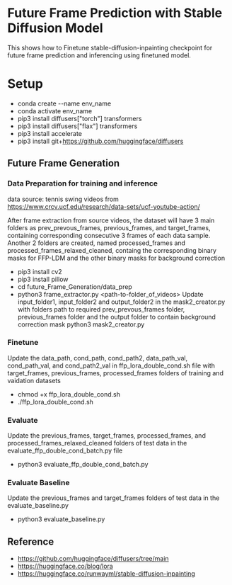 # Future Frame Prediction with Stable Diffusion Model

This shows how to Finetune stable-diffusion-inpainting checkpoint for future frame prediction and inferencing using finetuned model.

# Setup

- conda create --name env_name
- conda activate env_name
- pip3 install diffusers["torch"] transformers
- pip3 install diffusers["flax"] transformers
- pip3 install accelerate
- pip3 install git+https://github.com/huggingface/diffusers

## Future Frame Generation

### Data Preparation for training and inference

data source: tennis swing videos from https://www.crcv.ucf.edu/research/data-sets/ucf-youtube-action/

After frame extraction from source videos, the dataset will have 3 main folders as prev_prevous_frames, previous_frames, and  target_frames, containing corresponding consecutive 3 frames of each data sample. Another 2 folders are created, named processed_frames and processed_frames_relaxed_cleaned, containg the corresponding binary masks for FFP-LDM and the other binary masks for background correction

- pip3 install cv2
- pip3 install pillow
- cd future_Frame_Generation/data_prep
- python3 frame_extractor.py <path-to-folder_of_videos>
Update input_folder1, input_folder2 and output_folder2 in the mask2_creator.py with folders path to required prev_prevous_frames folder, previous_frames folder and the output folder to contain background correction mask
python3 mask2_creator.py



### Finetune

Update the data_path, cond_path, cond_path2, data_path_val, cond_path_val, and cond_path2_val in ffp_lora_double_cond.sh file with target_frames, previous_frames, processed_frames folders of training and vaidation datasets
- chmod +x ffp_lora_double_cond.sh
- ./ffp_lora_double_cond.sh


### Evaluate

Update the previous_frames, target_frames, processed_frames, and processed_frames_relaxed_cleaned folders of test data in the evaluate_ffp_double_cond_batch.py file
- python3 evaluate_ffp_double_cond_batch.py

### Evaluate Baseline

Update the previous_frames and target_frames folders of test data in the evaluate_baseline.py
- python3 evaluate_baseline.py




## Reference 
- https://github.com/huggingface/diffusers/tree/main
- https://huggingface.co/blog/lora
- https://huggingface.co/runwayml/stable-diffusion-inpainting













